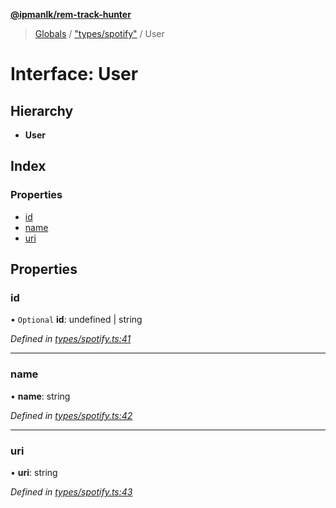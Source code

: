 **[@ipmanlk/rem-track-hunter](../README.md)**

> [Globals](../globals.md) / ["types/spotify"](../modules/_types_spotify_.md) / User

# Interface: User

## Hierarchy

* **User**

## Index

### Properties

* [id](_types_spotify_.user.md#id)
* [name](_types_spotify_.user.md#name)
* [uri](_types_spotify_.user.md#uri)

## Properties

### id

• `Optional` **id**: undefined \| string

*Defined in [types/spotify.ts:41](https://github.com/ipmanlk/rem-track-hunter/blob/f5d0220/lib/types/spotify.ts#L41)*

___

### name

•  **name**: string

*Defined in [types/spotify.ts:42](https://github.com/ipmanlk/rem-track-hunter/blob/f5d0220/lib/types/spotify.ts#L42)*

___

### uri

•  **uri**: string

*Defined in [types/spotify.ts:43](https://github.com/ipmanlk/rem-track-hunter/blob/f5d0220/lib/types/spotify.ts#L43)*
